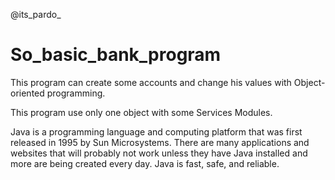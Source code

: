 @its_pardo_
# So_basic_bank_program
This program can create some accounts and change his values with Object-oriented programming.

This program use only one object with some Services Modules.

Java is a programming language and computing platform that was first released in 1995 by Sun Microsystems. 
There are many applications and websites that will probably not work unless they have Java installed and more are being created every day. 
Java is fast, safe, and reliable.
